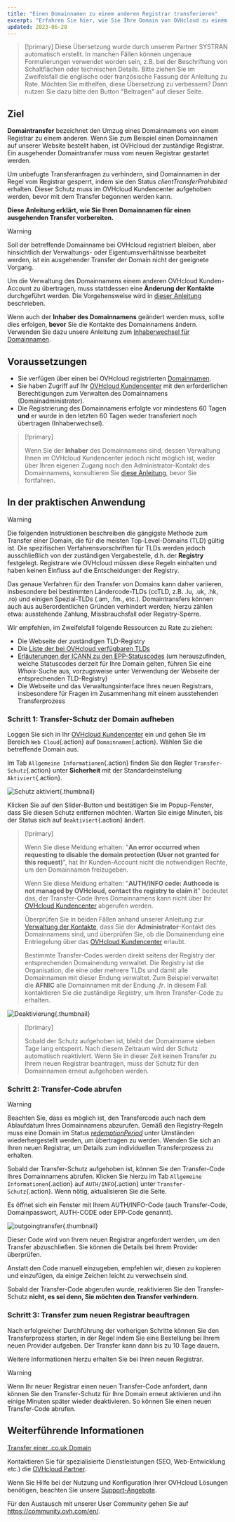 ```yaml
---
title: "Einen Domainnamen zu einem anderen Registrar transferieren"
excerpt: "Erfahren Sie hier, wie Sie Ihre Domain von OVHcloud zu einem Provider Ihrer Wahl transferieren"
updated: 2023-06-28
---
```


> [!primary]
> Diese Übersetzung wurde durch unseren Partner SYSTRAN automatisch erstellt. In manchen Fällen können ungenaue Formulierungen verwendet worden sein, z.B. bei der Beschriftung von Schaltflächen oder technischen Details. Bitte ziehen Sie im Zweifelsfall die englische oder französische Fassung der Anleitung zu Rate. Möchten Sie mithelfen, diese Übersetzung zu verbessern? Dann nutzen Sie dazu bitte den Button "Beitragen" auf dieser Seite.
>

## Ziel

**Domaintransfer** bezeichnet den Umzug eines Domainnamens von einem Registrar zu einem anderen. Wenn Sie zum Beispiel einen Domainnamen auf unserer Website bestellt haben, ist OVHcloud der zuständige Registrar. Ein ausgehender Domaintransfer muss vom neuen Registrar gestartet werden.

Um unbefugte Transferanfragen zu verhindern, sind Domainnamen in der Regel vom Registrar gesperrt, indem sie den Status *clientTransferProhibited* erhalten. Dieser Schutz muss im OVHcloud Kundencenter aufgehoben werden, bevor mit dem Transfer begonnen werden kann.

**Diese Anleitung erklärt, wie Sie Ihren Domainnamen für einen ausgehenden Transfer vorbereiten.**

> [!warning]
>
> Soll der betreffende Domainname bei OVHcloud registriert bleiben, aber hinsichtlich der Verwaltungs- oder Eigentumsverhältnisse bearbeitet werden, ist ein ausgehender Transfer der Domain nicht der geeignete Vorgang.
>
> Um die Verwaltung des Domainnamens einem anderen OVHcloud Kunden-Account zu übertragen, muss stattdessen eine **Änderung der Kontakte** durchgeführt werden. Die Vorgehensweise wird in [dieser Anleitung](/pages/account_and_service_management/account_information/managing_contacts) beschrieben.
>
> Wenn auch der **Inhaber des Domainnamens** geändert werden muss, sollte dies erfolgen, **bevor** Sie die Kontakte des Domainnamens ändern. Verwenden Sie dazu unsere Anleitung zum [Inhaberwechsel für Domainnamen](/pages/web_cloud/domains/trade_domain).
>

## Voraussetzungen

- Sie verfügen über einen bei OVHcloud registrierten [Domainnamen](https://www.ovhcloud.com/de/domains/).
- Sie haben Zugriff auf Ihr [OVHcloud Kundencenter](https://www.ovh.com/auth/?action=gotomanager&from=https://www.ovh.de/&ovhSubsidiary=de) mit den erforderlichen Berechtigungen zum Verwalten des Domainnamens (Domainadministrator).
- Die Registrierung des Domainnamens erfolgte vor mindestens 60 Tagen **und** er wurde in den letzten 60 Tagen weder transferiert noch übertragen (Inhaberwechsel).

> [!primary]
>
> Wenn Sie der **Inhaber** des Domainnamens sind, dessen Verwaltung Ihnen im OVHcloud Kundencenter jedoch nicht möglich ist, weder über Ihren eigenen Zugang noch den Administrator-Kontakt des Domainnamens, konsultieren Sie [diese Anleitung](/pages/account_and_service_management/account_information/managing_contacts#sonderfall-bei-domaininhabern), bevor Sie fortfahren.
>

## In der praktischen Anwendung

> [!warning]
>
> Die folgenden Instruktionen beschreiben die gängigste Methode zum Transfer einer Domain, die für die meisten Top-Level-Domains (TLD) gültig ist. Die spezifischen Verfahrensvorschriften für TLDs werden jedoch ausschließlich von der zuständigen Vergabestelle, d.h. der **Registry** festgelegt. Registrare wie OVHcloud müssen diese Regeln einhalten und haben keinen Einfluss auf die Entscheidungen der Registry.
>
> Das genaue Verfahren für den Transfer von Domains kann daher variieren, insbesondere bei bestimmten Ländercode-TLDs (ccTLD, z.B. .lu, .uk, .hk, .ro) und einigen Spezial-TLDs (.am, .fm., etc.). Domaintransfers können auch aus außerordentlichen Gründen verhindert werden; hierzu zählen etwa: ausstehende Zahlung, Missbrauchsfall oder Registry-Sperre.
>
> Wir empfehlen, im Zweifelsfall folgende Ressourcen zu Rate zu ziehen:
>
> - Die Webseite der zuständigen TLD-Registry
> - Die [Liste der bei OVHcloud verfügbaren TLDs](https://www.ovhcloud.com/de/domains/tld/)
> - [Erläuterungen der ICANN zu den EPP-Statuscodes](https://www.icann.org/resources/pages/epp-status-codes-2014-06-16-en) (um herauszufinden, welche Statuscodes derzeit für Ihre Domain gelten, führen Sie eine *Whois*-Suche aus, vorzugsweise unter Verwendung der Webseite der entsprechenden TLD-Registry)
> - Die Webseite und das Verwaltungsinterface Ihres neuen Registrars, insbesondere für Fragen im Zusammenhang mit einem ausstehenden Transferprozess
>

### Schritt 1: Transfer-Schutz der Domain aufheben

Loggen Sie sich in Ihr [OVHcloud Kundencenter](https://www.ovh.com/auth/?action=gotomanager&from=https://www.ovh.de/&ovhSubsidiary=de) ein und gehen Sie im Bereich `Web Cloud`{.action} auf `Domainnamen`{.action}. Wählen Sie die betreffende Domain aus.

Im Tab `Allgemeine Informationen`{.action} finden Sie den Regler `Transfer-Schutz`{.action} unter **Sicherheit** mit der Standardeinstellung `Aktiviert`{.action}.

![Schutz aktiviert](images/outgoing-transfer-step1.png){.thumbnail}

Klicken Sie auf den Slider-Button und bestätigen Sie im Popup-Fenster, dass Sie diesen Schutz entfernen möchten. Warten Sie einige Minuten, bis der Status sich auf `Deaktiviert`{.action} ändert.

> [!primary]
>
> Wenn Sie diese Meldung erhalten: "**An error occurred when requesting to disable the domain protection (User not granted for this request)**", hat Ihr Kunden-Account nicht die notwendigen Rechte, um den Domainnamen freizugeben. 
>
> Wenn Sie diese Meldung erhalten: "**AUTH/INFO code: Authcode is not managed by OVHcloud, contact the registry to claim it**" bedeutet das, der Transfer-Code Ihres Domainnamens kann nicht über Ihr [OVHcloud Kundencenter](https://www.ovh.com/auth/?action=gotomanager&from=https://www.ovh.de/&ovhSubsidiary=de) abgerufen werden.  
> 
> Überprüfen Sie in beiden Fällen anhand unserer Anleitung zur [Verwaltung der Kontakte](/pages/account_and_service_management/account_information/managing_contacts), dass Sie der **Administrator**-Kontakt des Domainnamens sind, und überprüfen Sie, ob die Domainendung eine Entriegelung über das [OVHcloud Kundencenter](https://www.ovh.com/auth/?action=gotomanager&from=https://www.ovh.de/&ovhSubsidiary=de) erlaubt.
> 
> Bestimmte Transfer-Codes werden direkt seitens der Registry der entsprechenden Domainendung verwaltet. Die Registry ist die Organisation, die eine oder mehrere TLDs und damit alle Domainnamen mit dieser Endung verwaltet. Zum Beispiel verwaltet die **AFNIC** alle Domainnamen mit der Endung *.fr*. In diesem Fall kontaktieren Sie die zuständige *Registry*, um Ihren Transfer-Code zu erhalten.
>

![Deaktivierung](images/outgoing-transfer-step2.png){.thumbnail}

> [!primary]
>
> Sobald der Schutz aufgehoben ist, bleibt der Domainname sieben Tage lang entsperrt. Nach diesem Zeitraum wird der Schutz automatisch reaktiviert. Wenn Sie in dieser Zeit keinen Transfer zu Ihrem neuen Registrar beantragen, muss der Schutz für den Domainnamen erneut aufgehoben werden.
>

### Schritt 2: Transfer-Code abrufen

> [!warning]
>
> Beachten Sie, dass es möglich ist, den Transfercode auch nach dem Ablaufdatum Ihres Domainnamens abzurufen. Gemäß den Registry-Regeln muss eine Domain im Status [*redemptionPeriod*](https://www.icann.org/resources/pages/epp-status-codes-2014-06-16-en) unter Umständen wiederhergestellt werden, um übertragen zu werden. Wenden Sie sich an Ihren neuen Registrar, um Details zum individuellen Transferprozess zu erhalten.
>

Sobald der Transfer-Schutz aufgehoben ist, können Sie den Transfer-Code Ihres Domainnamens abrufen. Klicken Sie hierzu im Tab `Allgemeine Informationen`{.action} auf `AUTH/INFO`{.action} unter `Transfer-Schutz`{.action}. Wenn nötig, aktualisieren Sie die Seite.

Es öffnet sich ein Fenster mit Ihrem AUTH/INFO-Code (auch Transfer-Code, Domainpasswort, AUTH-CODE oder EPP-Code genannt).

![outgoingtransfer](images/outgoing-transfer-step3.png){.thumbnail}

Dieser Code wird von Ihrem neuen Registrar angefordert werden, um den Transfer abzuschließen. Sie können die Details bei Ihrem Provider überprüfen.

Anstatt den Code manuell einzugeben, empfehlen wir, diesen zu kopieren und einzufügen, da einige Zeichen leicht zu verwechseln sind.

Sobald der Transfer-Code abgerufen wurde, reaktivieren Sie den Transfer-Schutz **nicht, es sei denn, Sie möchten den Transfer verhindern**.

### Schritt 3: Transfer zum neuen Registrar beauftragen

Nach erfolgreicher Durchführung der vorherigen Schritte können Sie den Transferprozess starten, in der Regel indem Sie eine Bestellung bei Ihrem neuen Provider aufgeben. Der Transfer kann dann bis zu 10 Tage dauern. 

Weitere Informationen hierzu erhalten Sie bei Ihren neuen Registrar.

> [!warning]
>
> Wenn Ihr neuer Registrar einen neuen Transfer-Code anfordert, dann können Sie den Transfer-Schutz für Ihre Domain erneut aktivieren und ihn einige Minuten später wieder deaktivieren. So können Sie einen neuen Transfer-Code abrufen.
>

## Weiterführende Informationen

[Transfer einer .co.uk Domain](/pages/web_cloud/domains/transfer_outgoing_couk)

Kontaktieren Sie für spezialisierte Dienstleistungen (SEO, Web-Entwicklung etc.) die [OVHcloud Partner](https://partner.ovhcloud.com/de/directory/).

Wenn Sie Hilfe bei der Nutzung und Konfiguration Ihrer OVHcloud Lösungen benötigen, beachten Sie unsere [Support-Angebote](https://www.ovhcloud.com/de/support-levels/).

Für den Austausch mit unserer User Community gehen Sie auf <https://community.ovh.com/en/>.